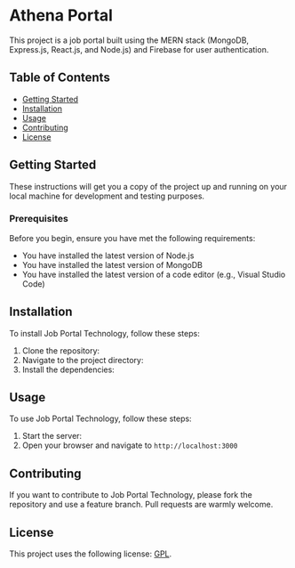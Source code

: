 # Athena Portal

This project is a job portal built using the MERN stack (MongoDB, Express.js, React.js, and Node.js) and Firebase for user authentication.

## Table of Contents

- [Getting Started](#getting-started)
- [Installation](#installation)
- [Usage](#usage)
- [Contributing](#contributing)
- [License](#license)

## Getting Started

These instructions will get you a copy of the project up and running on your local machine for development and testing purposes.

### Prerequisites

Before you begin, ensure you have met the following requirements:

- You have installed the latest version of Node.js
- You have installed the latest version of MongoDB
- You have installed the latest version of a code editor (e.g., Visual Studio Code)

## Installation

To install Job Portal Technology, follow these steps:

1. Clone the repository:
2. Navigate to the project directory:
3. Install the dependencies:

## Usage

To use Job Portal Technology, follow these steps:

1. Start the server:
2. Open your browser and navigate to `http://localhost:3000`

## Contributing

If you want to contribute to Job Portal Technology, please fork the repository and use a feature branch. Pull requests are warmly welcome.

## License

This project uses the following license: [GPL](https://choosealicense.com/licenses/gpl-3.0/).
